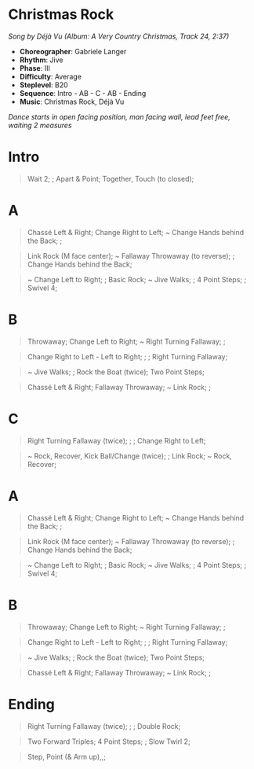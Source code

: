 # Christmas Rock
*Song by Déjà Vu (Album: A Very Country Christmas, Track 24, 2:37)*

* **Choreographer**: Gabriele Langer
* **Rhythm**: Jive
* **Phase**: III
* **Difficulty**: Average
* **Steplevel**: B20
* **Sequence**: Intro - AB - C - AB - Ending
* **Music**: Christmas Rock, Déjà Vu

*Dance starts in open facing position, man facing wall, lead feet free, waiting 2 measures*

# Intro

> Wait 2; ; Apart & Point; Together, Touch (to closed);

# A 
> Chassé Left & Right; Change Right to Left; ~ Change Hands behind the Back; ;

> Link Rock (M face center); ~ Fallaway Throwaway (to reverse); ; Change Hands behind the Back;

> ~ Change Left to Right; ; Basic Rock; ~ Jive Walks; ; 4 Point Steps; ; Swivel 4;

# B

> Throwaway; Change Left to Right; ~ Right Turning Fallaway; ; 

> Change Right to Left - Left to Right; ; ; Right Turning Fallaway;

> ~ Jive Walks; ; Rock the Boat (twice); Two Point Steps; 

> Chassé Left & Right; Fallaway Throwaway; ~ Link Rock; ;

# C

> Right Turning Fallaway (twice); ; ; Change Right to Left; 

> ~ Rock, Recover, Kick Ball/Change (twice); ; Link Rock; ~ Rock, Recover;

# A 
> Chassé Left & Right; Change Right to Left; ~ Change Hands behind the Back; ;

> Link Rock (M face center); ~ Fallaway Throwaway (to reverse); ; Change Hands behind the Back;

> ~ Change Left to Right; ; Basic Rock; ~ Jive Walks; ; 4 Point Steps; ; Swivel 4;

# B

> Throwaway; Change Left to Right; ~ Right Turning Fallaway; ; 

> Change Right to Left - Left to Right; ; ; Right Turning Fallaway;

> ~ Jive Walks; ; Rock the Boat (twice); Two Point Steps; 

> Chassé Left & Right; Fallaway Throwaway; ~ Link Rock; ;

# Ending

> Right Turning Fallaway (twice); ; ; Double Rock;

> Two Forward Triples; 4 Point Steps; ; Slow Twirl 2;

> Step, Point (& Arm up),,;